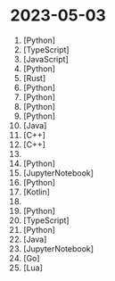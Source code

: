 # 2023-05-03

1. [](https://github.comundefined "Enable everyone to develop, optimize and deploy AI models natively on everyone's devices.") [Python]
2. [](https://github.comundefined "Scheduling infrastructure for absolutely everyone.") [TypeScript]
3. [](https://github.comundefined "Drag & drop UI to build your customized LLM flow using LangchainJS") [JavaScript]
4. [](https://github.comundefined "AudioGPT: Understanding and Generating Speech, Music, Sound, and Talking Head") [Python]
5. [](https://github.comundefined "A memory safe implementation of sudo and su.") [Rust]
6. [](https://github.comundefined "Pandas AI is a Python library that integrates generative artificial intelligence capabilities into Pandas, making dataframes conversational") [Python]
7. [](https://github.comundefined "decentralising the Ai Industry, just some language model api's...") [Python]
8. [](https://github.comundefined "Fix issues with AI-generated pull requests, powered by ChatGPT") [Python]
9. [](https://github.comundefined "") [Python]
10. [](https://github.comundefined "") [Java]
11. [](https://github.comundefined "FoundationDB - the open source, distributed, transactional key-value store") [C++]
12. [](https://github.comundefined "Minetest is an open source voxel game engine with easy modding and game creation") [C++]
13. [](https://github.comundefined "A complete computer science study plan to become a software engineer.") 
14. [](https://github.comundefined "") [Python]
15. [](https://github.comundefined "吴恩达《ChatGPT Prompt Engineering for Developers》课程中文版") [JupyterNotebook]
16. [](https://github.comundefined "") [Python]
17. [](https://github.comundefined "provides metadata for networkIDs and chainIDs") [Kotlin]
18. [](https://github.comundefined "提供多款 Shadowrocket 规则，拥有强劲的广告过滤功能。每日8时重新构建规则。") 
19. [](https://github.comundefined "🏡 Open source home automation that puts local control and privacy first.") [Python]
20. [](https://github.comundefined "") [TypeScript]
21. [](https://github.comundefined "FigmaChain is a set of Python scripts that generate HTML/CSS code based on Figma designs. Using OpenAI's GPT-3 model, FigmaChain enables developers to quickly generate HTML/CSS code from a Figma design input. It also includes a Streamlit-based chatbot interface for interactive code generation.") [Python]
22. [](https://github.comundefined "Design patterns implemented in Java") [Java]
23. [](https://github.comundefined "Google Research") [JupyterNotebook]
24. [](https://github.comundefined "httpx is a fast and multi-purpose HTTP toolkit that allows running multiple probes using the retryablehttp library.") [Go]
25. [](https://github.comundefined "lua `fork` of vim-web-devicons for neovim") [Lua]

